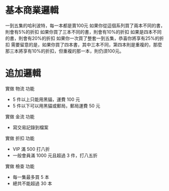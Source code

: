 基本商業邏輯
===========

一到五集的哈利波特，每一本都是賣100元
如果你從這個系列買了兩本不同的書，則會有5%的折扣
如果你買了三本不同的書，則會有10%的折扣
如果是四本不同的書，則會有20%的折扣
如果你一次買了整套一到五集，恭喜你將享有25%的折扣
需要留意的是，如果你買了四本書，其中三本不同，第四本則是重複的，那麼那三本將享有10%的折扣，但重複的那一本，則仍須100元。

追加邏輯
==========
實做 物流 功能
* 5 件以上只能用黑貓，運費 100 元
* 5 件以下可以用黑貓或郵局，郵局運費 50 元

實做 金流 功能
* 寫交易記錄到檔案

實做 折扣 功能
* VIP 滿 500 打八折
* 一般會員滿 1000 元且超過 3 件，打八五折

實做 檢查 功能
* 每一集最多買 5 本
* 總共不能超過 30 本
